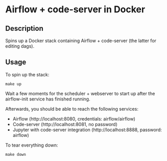 # Airflow + code-server in Docker

## Description

Spins up a Docker stack containing Airflow + code-server (the latter for editing dags).

## Usage

To spin up the stack:

```
make up
```

Wait a few moments for the scheduler + webserver to start up after the airflow-init service has finished running.

Afterwards, you should be able to reach the following services:

* Airflow (http://localhost:8080, credentials: airflow/airflow)
* Code-server (http://localhost:8081, no password)
* Jupyter with code-server integration (http://localhost:8888, password: airflow)

To tear everything down:

```
make down
```